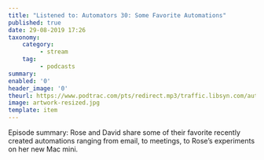 ```yaml
---
title: "Listened to: Automators 30: Some Favorite Automations"
published: true
date: 29-08-2019 17:26
taxonomy:
    category:
         - stream
    tag:
         - podcasts
summary:
enabled: '0'
header_image: '0'
theurl: https://www.podtrac.com/pts/redirect.mp3/traffic.libsyn.com/automatorsrelay/automators030.mp3
image: artwork-resized.jpg
template: item
---
```

 
Episode summary: Rose and David share some of their favorite recently created automations ranging from email, to meetings, to Rose’s experiments on her new Mac mini.
